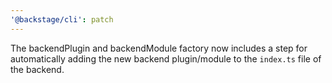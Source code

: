 ```yaml
---
'@backstage/cli': patch
---
```


The backendPlugin and backendModule factory now includes a step for automatically adding the new backend plugin/module to the `index.ts` file of the backend.
